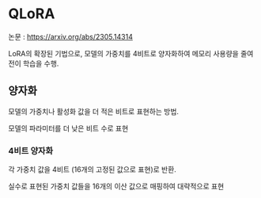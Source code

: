 # QLoRA

논문 : https://arxiv.org/abs/2305.14314

LoRA의 확장된 기법으로, 모델의 가중치를 4비트로 양자화하여 메모리 사용량을 줄여 전이 학습을 수행.

## 양자화

모델의 가중치나 활성화 값을 더 적은 비트로 표현하는 방법.

모델의 파라미터를 더 낮은 비트 수로 표현

### 4비트 양자화

각 가중치 값을 4비트 (16개의 고정된 값으로 표현)로 반환.

실수로 표현된 가중치 값들을 16개의 이산 값으로 매핑하여 대략적으로 표현